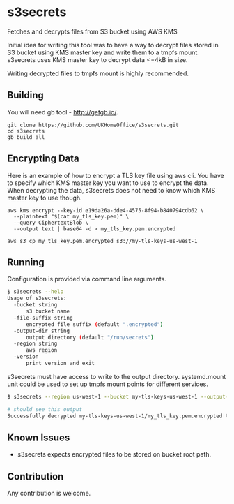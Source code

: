 # s3secrets
Fetches and decrypts files from S3 bucket using AWS KMS

Initial idea for writing this tool was to have a way to decrypt files stored in
S3 bucket using KMS master key and write them to a tmpfs mount. s3secrets uses
KMS master key to decrypt data <=4kB in size.

Writing decrypted files to tmpfs mount is highly recommended.

## Building
You will need gb tool - http://getgb.io/.

```
git clone https://github.com/UKHomeOffice/s3secrets.git
cd s3secrets
gb build all
```

## Encrypting Data
Here is an example of how to encrypt a TLS key file using aws cli. You have to
specify which KMS master key you want to use to encrypt the data. When
decrypting the data, s3secrets does not need to know which KMS master key to
use though.

```
aws kms encrypt --key-id e19da26a-dde4-4575-8f94-b840794cdb62 \
  --plaintext "$(cat my_tls_key.pem)" \
  --query CiphertextBlob \
  --output text | base64 -d > my_tls_key.pem.encrypted

aws s3 cp my_tls_key.pem.encrypted s3://my-tls-keys-us-west-1
```

## Running
Configuration is provided via command line arguments.

```bash
$ s3secrets --help
Usage of s3secrets:
  -bucket string
      s3 bucket name
  -file-suffix string
      encrypted file suffix (default ".encrypted")
  -output-dir string
      output directory (default "/run/secrets")
  -region string
      aws region
  -version
      print version and exit
```

s3secrets must have access to write to the output directory. systemd.mount unit
could be used to set up tmpfs mount points for different services.

```bash
$ s3secrets --region us-west-1 --bucket my-tls-keys-us-west-1 --output-dir /etc/etcd2/tls

# should see this output
Successfully decrypted my-tls-keys-us-west-1/my_tls_key.pem.encrypted to /etc/etcd2/tls/my_tls_key.pem
```

## Known Issues
- s3secrets expects encrypted files to be stored on bucket root path.

## Contribution
Any contribution is welcome.
